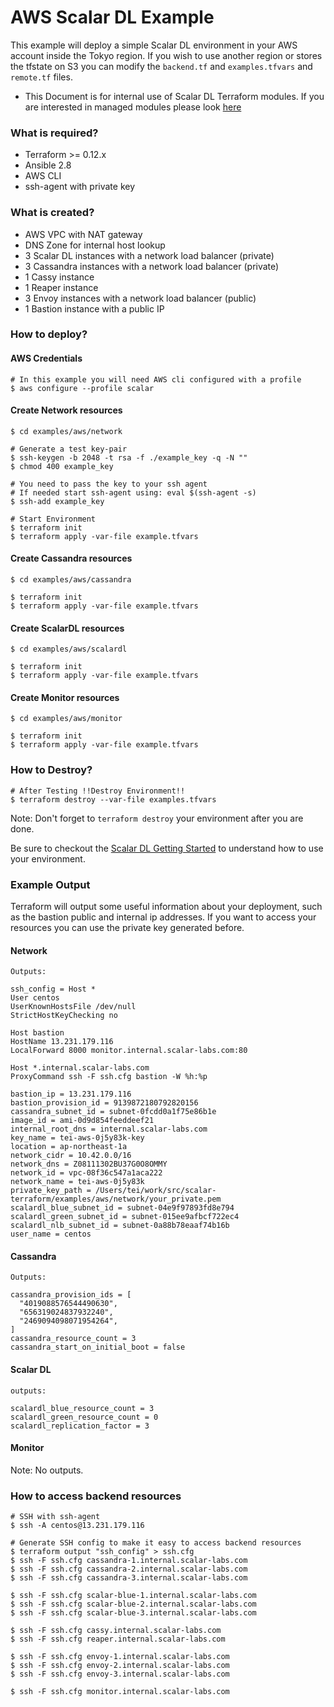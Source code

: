 # AWS Scalar DL Example
This example will deploy a simple Scalar DL environment in your AWS account inside the Tokyo region. If you wish to use another region or stores the tfstate on S3 you can modify the `backend.tf` and `examples.tfvars` and `remote.tf` files.

* This Document is for internal use of Scalar DL Terraform modules. If you are interested in managed modules please look [here](../../modules/aws)

### What is required?
* Terraform >= 0.12.x
* Ansible 2.8
* AWS CLI
* ssh-agent with private key

### What is created?
* AWS VPC with NAT gateway
* DNS Zone for internal host lookup
* 3 Scalar DL instances with a network load balancer (private)
* 3 Cassandra instances with a network load balancer (private)
* 1 Cassy instance
* 1 Reaper instance
* 3 Envoy instances with a network load balancer (public)
* 1 Bastion instance with a public IP

### How to deploy?

#### AWS Credentials

```console
# In this example you will need AWS cli configured with a profile
$ aws configure --profile scalar
```

#### Create Network resources


```console
$ cd examples/aws/network

# Generate a test key-pair
$ ssh-keygen -b 2048 -t rsa -f ./example_key -q -N ""
$ chmod 400 example_key

# You need to pass the key to your ssh agent
# If needed start ssh-agent using: eval $(ssh-agent -s)
$ ssh-add example_key

# Start Environment
$ terraform init
$ terraform apply -var-file example.tfvars
```

#### Create Cassandra resources

```console
$ cd examples/aws/cassandra

$ terraform init
$ terraform apply -var-file example.tfvars
```

#### Create ScalarDL resources

```console
$ cd examples/aws/scalardl

$ terraform init
$ terraform apply -var-file example.tfvars
```

#### Create Monitor resources

```console
$ cd examples/aws/monitor

$ terraform init
$ terraform apply -var-file example.tfvars
```

### How to Destroy?

```console
# After Testing !!Destroy Environment!!
$ terraform destroy --var-file examples.tfvars
```
Note: Don't forget to `terraform destroy` your environment after you are done.

Be sure to checkout the [Scalar DL Getting Started](https://scalardl.readthedocs.io/en/latest/getting-started/) to understand how to use your environment.  

### Example Output
Terraform will output some useful information about your deployment, such as the bastion public and internal ip addresses. If you want to access your resources you can use the private key generated before.

#### Network
```
Outputs:

ssh_config = Host *
User centos
UserKnownHostsFile /dev/null
StrictHostKeyChecking no

Host bastion
HostName 13.231.179.116
LocalForward 8000 monitor.internal.scalar-labs.com:80

Host *.internal.scalar-labs.com
ProxyCommand ssh -F ssh.cfg bastion -W %h:%p

bastion_ip = 13.231.179.116
bastion_provision_id = 9139872180792820156
cassandra_subnet_id = subnet-0fcdd0a1f75e86b1e
image_id = ami-0d9d854feeddeef21
internal_root_dns = internal.scalar-labs.com
key_name = tei-aws-0j5y83k-key
location = ap-northeast-1a
network_cidr = 10.42.0.0/16
network_dns = Z08111302BU37G0O8OMMY
network_id = vpc-08f36c547a1aca222
network_name = tei-aws-0j5y83k
private_key_path = /Users/tei/work/src/scalar-terraform/examples/aws/network/your_private.pem
scalardl_blue_subnet_id = subnet-04e9f97893fd8e794
scalardl_green_subnet_id = subnet-015ee9afbcf722ec4
scalardl_nlb_subnet_id = subnet-0a88b78eaaf74b16b
user_name = centos
```

#### Cassandra
```
Outputs:

cassandra_provision_ids = [
  "4019088576544490630",
  "656319024837932240",
  "2469094098071954264",
]
cassandra_resource_count = 3
cassandra_start_on_initial_boot = false
```

#### Scalar DL
```
outputs:

scalardl_blue_resource_count = 3
scalardl_green_resource_count = 0
scalardl_replication_factor = 3
```

#### Monitor
Note: No outputs.

### How to access backend resources

```console
# SSH with ssh-agent
$ ssh -A centos@13.231.179.116

# Generate SSH config to make it easy to access backend resources
$ terraform output "ssh_config" > ssh.cfg
$ ssh -F ssh.cfg cassandra-1.internal.scalar-labs.com
$ ssh -F ssh.cfg cassandra-2.internal.scalar-labs.com
$ ssh -F ssh.cfg cassandra-3.internal.scalar-labs.com

$ ssh -F ssh.cfg scalar-blue-1.internal.scalar-labs.com
$ ssh -F ssh.cfg scalar-blue-2.internal.scalar-labs.com
$ ssh -F ssh.cfg scalar-blue-3.internal.scalar-labs.com

$ ssh -F ssh.cfg cassy.internal.scalar-labs.com
$ ssh -F ssh.cfg reaper.internal.scalar-labs.com

$ ssh -F ssh.cfg envoy-1.internal.scalar-labs.com
$ ssh -F ssh.cfg envoy-2.internal.scalar-labs.com
$ ssh -F ssh.cfg envoy-3.internal.scalar-labs.com

$ ssh -F ssh.cfg monitor.internal.scalar-labs.com
```
